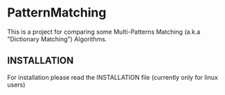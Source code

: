 PatternMatching
===============

This is a project for comparing some Multi-Patterns Matching (a.k.a "Dictionary Matching") Algorithms.

## INSTALLATION

For installation please read the INSTALLATION file (currently only for linux users)
